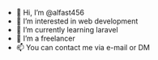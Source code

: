 - 👋 Hi, I’m @alfast456
- 👀 I’m interested in web development 
- 🌱 I’m currently learning laravel
- 💞️ I’m a freelancer
- 📫 You can contact me via e-mail or DM

<!---
alfast456/alfast456 is a ✨ special ✨ repository because its `README.md` (this file) appears on your GitHub profile.
You can click the Preview link to take a look at your changes.
--->
